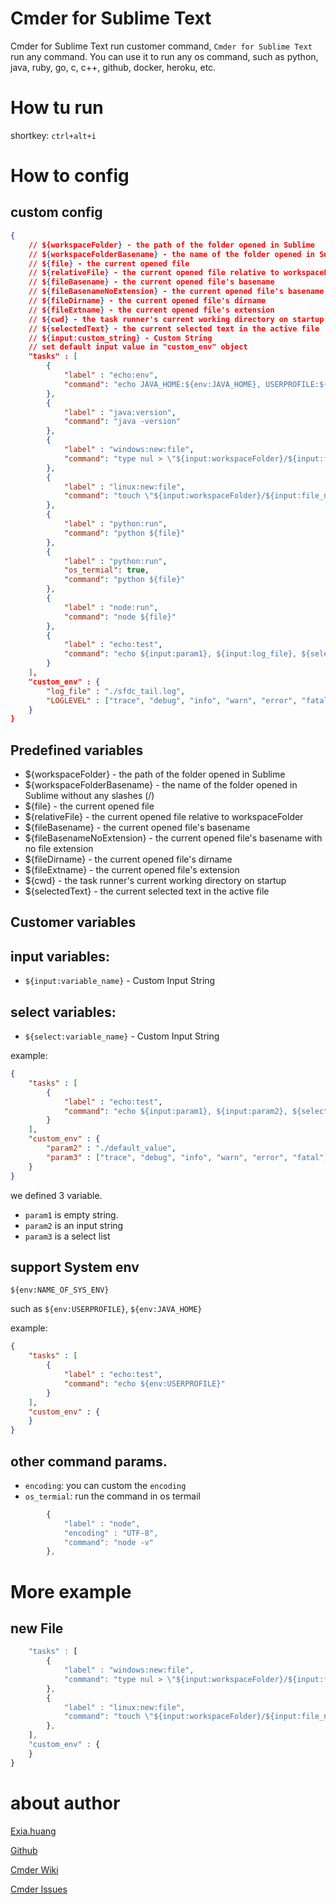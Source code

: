 # Cmder for Sublime Text

Cmder for Sublime Text run customer command, `Cmder for Sublime Text`  run any command. You can use it to run any os command, such as python, java, ruby, go, c, c++, github, docker, heroku, etc.

# How tu run

shortkey: `ctrl+alt+i`

# How to config

## custom config

```json
{
	// ${workspaceFolder} - the path of the folder opened in Sublime
	// ${workspaceFolderBasename} - the name of the folder opened in Sublime without any slashes (/)
	// ${file} - the current opened file
	// ${relativeFile} - the current opened file relative to workspaceFolder
	// ${fileBasename} - the current opened file's basename
	// ${fileBasenameNoExtension} - the current opened file's basename with no file extension
	// ${fileDirname} - the current opened file's dirname
	// ${fileExtname} - the current opened file's extension
	// ${cwd} - the task runner's current working directory on startup
	// ${selectedText} - the current selected text in the active file
    // ${input:custom_string} - Custom String
    // set default input value in "custom_env" object
	"tasks" : [
		{
			"label" : "echo:env",
			"command": "echo JAVA_HOME:${env:JAVA_HOME}, USERPROFILE:${env:USERPROFILE}"
		},
		{
			"label" : "java:version",
			"command": "java -version"
		},
		{
			"label" : "windows:new:file",
			"command": "type nul > \"${input:workspaceFolder}/${input:file_name}\""
		},
		{
			"label" : "linux:new:file",
			"command": "touch \"${input:workspaceFolder}/${input:file_name}\""
		},
		{
			"label" : "python:run",
			"command": "python ${file}"
		},
		{
			"label" : "python:run",
			"os_termial": true,
			"command": "python ${file}"
		},
		{
			"label" : "node:run",
			"command": "node ${file}"
		},
		{
			"label" : "echo:test",
			"command": "echo ${input:param1}, ${input:log_file}, ${select:LOGLEVEL}"
		}
	],
    "custom_env" : {
        "log_file" : "./sfdc_tail.log",
        "LOGLEVEL" : ["trace", "debug", "info", "warn", "error", "fatal"]
    }
}
```

## Predefined variables

* ${workspaceFolder} - the path of the folder opened in Sublime
* ${workspaceFolderBasename} - the name of the folder opened in Sublime without any slashes (/)
* ${file} - the current opened file
* ${relativeFile} - the current opened file relative to workspaceFolder
* ${fileBasename} - the current opened file's basename
* ${fileBasenameNoExtension} - the current opened file's basename with no file extension
* ${fileDirname} - the current opened file's dirname
* ${fileExtname} - the current opened file's extension
* ${cwd} - the task runner's current working directory on startup
* ${selectedText} - the current selected text in the active file

## Customer variables

## input variables: 

* `${input:variable_name}` - Custom Input String

## select variables: 

* `${select:variable_name}` - Custom Input String

example:
```json
{
	"tasks" : [
		{
			"label" : "echo:test",
			"command": "echo ${input:param1}, ${input:param2}, ${select:param3}"
		}
	],
    "custom_env" : {
        "param2" : "./default_value",
        "param3" : ["trace", "debug", "info", "warn", "error", "fatal"]
    }
}
```
we defined 3 variable.

* `param1` is empty string.
* `param2` is an input string
* `param3` is a select list

## support System env

`${env:NAME_OF_SYS_ENV}`

such as `${env:USERPROFILE}`,  `${env:JAVA_HOME}`

example:
```json
{
	"tasks" : [
		{
			"label" : "echo:test",
			"command": "echo ${env:USERPROFILE}"
		}
	],
    "custom_env" : {
    }
}
```

## other command params.

* `encoding`: you can custom the `encoding`
* `os_termial`: run the command in os termail

```js
		{
			"label" : "node",
			"encoding" : "UTF-8",
			"command": "node -v"
		},
```

# More example

## new File

```js
	"tasks" : [
		{
			"label" : "windows:new:file",
			"command": "type nul > \"${input:workspaceFolder}/${input:file_name}\""
		},
		{
			"label" : "linux:new:file",
			"command": "touch \"${input:workspaceFolder}/${input:file_name}\""
		},
	],
    "custom_env" : {
    }
}
```


# about author
[Exia.huang](https://github.com/exiahuang)

[Github](https://github.com/exiahuang/Cmder)

[Cmder Wiki](https://github.com/exiahuang/Cmder/wiki)

[Cmder Issues](https://github.com/exiahuang/Cmder/issues)